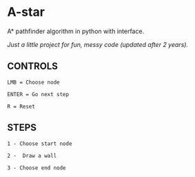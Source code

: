 # A-star
A* pathfinder algorithm in python with interface.

<i font-size>Just a little project for fun, messy code (updated after 2 years).</i>

## CONTROLS
```
LMB = Choose node

ENTER = Go next step

R = Reset
```

## STEPS
```
1 - Choose start node

2 -  Draw a wall

3 - Choose end node
```




